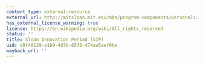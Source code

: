 ```yaml
---
content_type: external-resource
external_url: http://mitsloan.mit.edu/mba/program-components/personalized-curriculum/sloan-innovation-period/
has_external_license_warning: true
license: https://en.wikipedia.org/wiki/All_rights_reserved
status: ''
title: Sloan Innovation Period (SIP)
uid: d9f40129-e1b9-4d7b-8570-474aa5aef0be
wayback_url: ''
---
```

